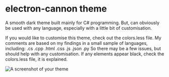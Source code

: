 # electron-cannon theme

A smooth dark theme built mainly for C# programming. But, can obviously be used with any language, especially with a little bit of customisation.

If you would like to customise this theme, check out the colors.less file.
My comments are based on my findings in a small sample of languages, including:
.cs    .cpp    .html    .css    .js    .json    .py
So there may be a few issues, but should help with any customisation.
If any elements appear black, check the colors.less file, it is explained.


![A screenshot of your theme](https://f.cloud.github.com/assets/69169/2289498/4c3cb0ec-a009-11e3-8dbd-077ee11741e5.gif)
